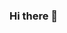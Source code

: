 ### Hi there 👋

<!--
**NikhilKD/NikhilKD** is a ✨ _special_ ✨ repository because its `README.md` (this file) appears on your GitHub profile.



Multitalented Graphic Designer( Particularly adept with Adobe
In-Design, Illustrator and Photoshop applications in both educational and commercial settings. ) and Web Developer with experience in multimedia, marketing and print design. Exceptional
collaborative and interpersonal skills; dynamic team player with
well-developed written and verbal communication abilities.
Highly skilled in client and vendor relations and negotiations;
talented at building and maintaining “win-win” partnerships.
Passionate and inventive creator of innovative marketing strategies and campaigns; accustomed to performing in deadline-driven environments with an emphasis on working within budget
requirements. 
Here are some ideas to get you started:

- 🔭 I’m currently a undergrduate student
- 🌱 I’m currently learning Development Work
- 👯 I’m looking to collaborate on website Development
- 🤔 I’m looking for help with Google
- 📫 How to reach me: https://www.linkedin.com/in/nikhil-kumar-das-831a691a8/
- ⚡ Fun fact: I love to do task for girls.
-->
